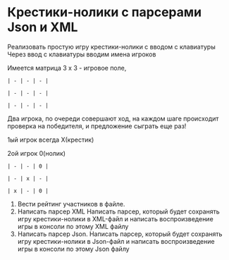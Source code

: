 
# **Крестики-нолики с парсерами Json и XML**
Реализовать простую игру крестики-нолики с вводом с клавиатуры
Через ввод с клавиатуры вводим имена игроков

Имеется матрица 3 x 3 - игровое поле,
```
| - | - | - |

| - | - | - |

| - | - | - |
```
Два игрока, по очереди совершают ход, на каждом шаге происходит проверка на победителя, и предложение сыграть еще раз!

1ый игрок всегда X(крестик)

2ой игрок 0(нолик)
```
| - | - | 0 |

| - | x | - |

| x | - | 0 |
```
1. Вести рейтинг участников в файле.
2. Написать парсер XML
Написать парсер, который будет сохранять игру крестики-нолики в XML-файл и написать воспроизведение игры в консоли по этому XML файлу
3. Написать парсер Json.
Написать парсер, который будет сохранять игру крестики-нолики в Json-файл и написать воспроизведение игры в консоли по этому Json файлу

